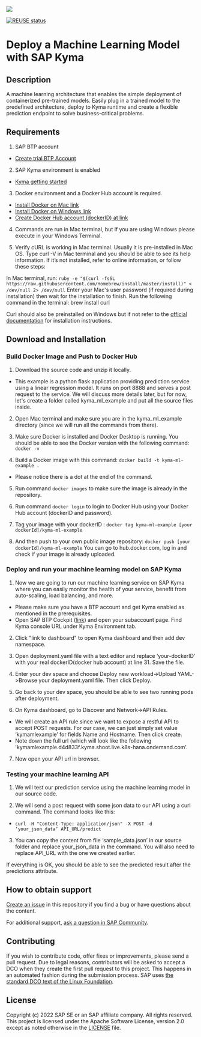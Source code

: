 ![](https://img.shields.io/badge/STATUS-NOT%20CURRENTLY%20MAINTAINED-red.svg?longCache=true&style=flat)

[![REUSE status](https://api.reuse.software/badge/github.com/SAP-samples/btp-kyma-deploy)](https://api.reuse.software/info/github.com/SAP-samples/btp-kyma-deploy)

# Deploy a Machine Learning Model with SAP Kyma

## Description
A machine learning architecture that enables the simple deployment of containerized pre-trained models. Easily plug in a trained model to the predefined architecture, deploy to Kyma runtime and create a flexible prediction endpoint to solve business-critical problems.
## Requirements
1. SAP BTP account

- [Create trial BTP Account](https://developers.sap.com/tutorials/hcp-create-trial-account.html)

2. SAP Kyma environment is enabled

- [Kyma getting started](https://developers.sap.com/tutorials/cp-kyma-getting-started.html)

3. Docker environment and a Docker Hub account is required.
- [Install Docker on Mac link](https://docs.docker.com/desktop/mac/install)
- [Install Docker on Windows link](https://docs.docker.com/desktop/windows/install/)
- [Create Docker Hub account (dockerID) at link](https://hub.docker.com/)

4. Commands are run in Mac terminal, but if you are using Windows please execute in your Windows Terminal.

5. Verify cURL is working in Mac terminal.
Usually it is pre-installed in Mac OS. Type curl -V in Mac terminal and you should be able to see its help information. If it’s not installed, refer to online information, or follow these steps:

In Mac terminal, run: `ruby -e "$(curl -fsSL https://raw.githubusercontent.com/Homebrew/install/master/install)" < /dev/null 2> /dev/null`
Enter your Mac's user password (if required during installation) then wait for the installation to finish. 
Run the following command in the terminal: brew install curl
 
Curl should also be preinstalled on Windows but if not refer to the [official documentation](https://curl.se/) for installation instructions.
## Download and Installation
### Build Docker Image and Push to Docker Hub
1.  Download the source code and unzip it locally. 
- This example is a python flask application providing prediction service using a linear regression model. It runs on port 8888 and serves a post request to the service. We will discuss more details later, but for now, let's create a folder called kyma_ml_example and put all the source files inside.

2.  Open Mac terminal and make sure you are in the kyma_ml_example directory (since we will run all the commands from there).

3.  Make sure Docker is installed and Docker Desktop is running. You should be able to see the Docker version with the following command: `docker -v`

4. Build a Docker image with this command: `docker build -t kyma-ml-example .`
- Please notice there is a dot at the end of the command.

5. Run command `docker images` to make sure the image is already in the repository.

6.  Run command `docker login` to login to Docker Hub using your Docker Hub account (dockerID and password). 

7.  Tag your image with your dockerID : `docker tag kyma-ml-example [your dockerId]/kyma-ml-example`

8.  And then push to your own public image repository: `docker push [your dockerId]/kyma-ml-example`  You can go to hub.docker.com, log in and check if your image is already uploaded.


### Deploy and run your machine learning model on SAP Kyma
1. Now we are going to run our machine learning service on SAP Kyma where you can easily monitor the health of your service, benefit from auto-scaling, load balancing, and more.
- Please make sure you have a BTP account and get Kyma enabled as mentioned in the prerequisites.
- Open SAP BTP Cockpit ([link](https://account.hana.ondemand.com/cockpit/)) and open your subaccount page. Find Kyma console URL under Kyma Environment tab.

2. Click "link to dashboard" to open Kyma dashboard and then add dev namespace.

3. Open deployment.yaml file with a text editor and replace ‘your-dockerID’ with your real dockerID(docker hub account) at line 31. Save the file.

4. Enter your dev space and choose Deploy new workload->Upload YAML->Browse your deployment.yaml file. Then click Deploy.

5. Go back to your dev space, you should be able to see two running pods after deployment.

6. On Kyma dashboard, go to Discover and Network->API Rules.
- We will create an API rule since we want to expose a restful API to accept POST requests. For our case, we can just simply set value ‘kymamlexample’ for fields Name and Hostname. Then click create. 
- Note down the full url (which will look like the following 'kymamlexample.d4d833f.kyma.shoot.live.k8s-hana.ondemand.com'.

7. Now open your API url in browser.

### Testing your machine learning API

1. We will test our prediction service using the machine learning model in our source code.

2.  We will send a post request with some json data to our API using a curl command. The command looks like this:

- `curl -H "Content-Type: application/json" -X POST -d ‘your_json_data’ API_URL/predict`

3. You can copy the content from file ‘sample_data.json’ in our source folder and replace your_json_data in the command. You will also need to replace API_URL with the one we created earlier.

If everything is OK, you should be able to see the predicted result after the predictions attribute.

## How to obtain support
[Create an issue](https://github.com/SAP-samples/<repository-name>/issues) in this repository if you find a bug or have questions about the content.
 
For additional support, [ask a question in SAP Community](https://answers.sap.com/questions/ask.html).

## Contributing
If you wish to contribute code, offer fixes or improvements, please send a pull request. Due to legal reasons, contributors will be asked to accept a DCO when they create the first pull request to this project. This happens in an automated fashion during the submission process. SAP uses [the standard DCO text of the Linux Foundation](https://developercertificate.org/).

## License
Copyright (c) 2022 SAP SE or an SAP affiliate company. All rights reserved. This project is licensed under the Apache Software License, version 2.0 except as noted otherwise in the [LICENSE](LICENSES/Apache-2.0.txt) file.
